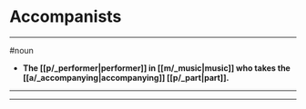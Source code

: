 # Accompanists
---
#noun
- **The [[p/_performer|performer]] in [[m/_music|music]] who takes the [[a/_accompanying|accompanying]] [[p/_part|part]].**
---
---
